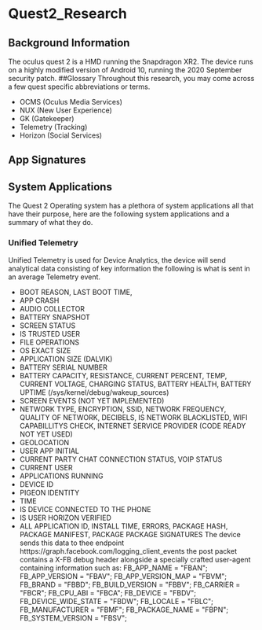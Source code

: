 # Quest2_Research
## Background Information
The oculus quest 2 is a HMD running the Snapdragon XR2. The device runs on a highly modified version of Android 10, running the 2020 September security patch.
##Glossary
Throughout this research, you may come across a few quest specific abbreviations or terms.
- OCMS (Oculus Media Services)
- NUX (New User Experience)
- GK (Gatekeeper)
- Telemetry (Tracking)
- Horizon (Social Services)
## App Signatures

## System Applications
The Quest 2 Operating system has a plethora of system applications all that have their purpose, here are the following system applications and a summary of what they do.
### Unified Telemetry
Unified Telemetry is used for Device Analytics, the device will send analytical data consisting of key information the following is what is sent in an average Telemetry event.
- BOOT REASON, LAST BOOT TIME,
- APP CRASH
- AUDIO COLLECTOR
- BATTERY SNAPSHOT
- SCREEN STATUS
- IS TRUSTED USER
- FILE OPERATIONS
- OS EXACT SIZE 
- APPLICATION SIZE (DALVIK)
- BATTERY SERIAL NUMBER
- BATTERY CAPACITY, RESISTANCE, CURRENT PERCENT, TEMP, CURRENT VOLTAGE, CHARGING STATUS, BATTERY HEALTH, BATTERY UPTIME (/sys/kernel/debug/wakeup_sources)
- SCREEN EVENTS (NOT YET IMPLEMENTED)
- NETWORK TYPE, ENCRYPTION, SSID, NETWORK FREQUENCY, QUALITY OF NETWORK, DECIBELS, IS NETWORK BLACKLISTED, WIFI CAPABILLITYS CHECK, INTERNET SERVICE PROVIDER (CODE READY NOT YET USED)
- GEOLOCATION
- USER APP INITIAL
- CURRENT PARTY CHAT CONNECTION STATUS, VOIP STATUS
- CURRENT USER
- APPLICATIONS RUNNING
- DEVICE ID
- PIGEON IDENTITY
- TIME
- IS DEVICE CONNECTED TO THE PHONE
- IS USER HORIZON VERIFIED
- ALL APPLICATION ID, INSTALL TIME, ERRORS, PACKAGE HASH, PACKAGE MANIFEST, PACKAGE PACKAGE SIGNATURES
The device sends this data to thee endpoint htttps://graph.facebook.com/logging_client_events the post packet contains a X-FB debug header alongside a specially crafted user-agent containing information such as:
 FB_APP_NAME = "FBAN";
FB_APP_VERSION = "FBAV";
FB_APP_VERSION_MAP = "FBVM";
FB_BRAND = "FBBD";
FB_BUILD_VERSION = "FBBV";
FB_CARRIER = "FBCR";
FB_CPU_ABI = "FBCA";
FB_DEVICE = "FBDV";
FB_DEVICE_WIDE_STATE = "FBDW";
 FB_LOCALE = "FBLC";
FB_MANUFACTURER = "FBMF";
FB_PACKAGE_NAME = "FBPN";
FB_SYSTEM_VERSION = "FBSV";

